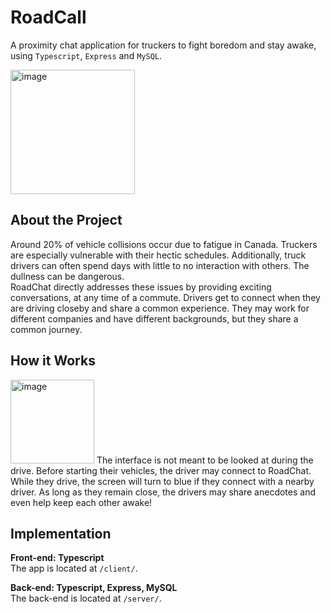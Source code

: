 # RoadCall
A proximity chat application for truckers to fight boredom and stay awake, using `Typescript`, `Express` and `MySQL`.

<img width="199" alt="image" src="https://user-images.githubusercontent.com/56971054/202873694-31d375b0-9d28-4bb0-8f36-5f888036d3a0.png">

## About the Project
Around 20% of vehicle collisions occur due to fatigue in Canada. Truckers are especially vulnerable with their hectic schedules. Additionally, truck drivers can often spend days with little to no interaction with others. The dullness can be dangerous.   
RoadChat directly addresses these issues by providing exciting conversations, at any time of a commute. Drivers get to connect when they are driving closeby and share a common experience. They may work for different companies and have different backgrounds, but they share a common journey.   
## How it Works
<img width="134" alt="image" src="https://user-images.githubusercontent.com/56971054/202891652-e9131f74-ecf5-43c9-bfe4-78529a316787.png">
The interface is not meant to be looked at during the drive. Before starting their vehicles, the driver may connect to RoadChat. While they drive, the screen will turn to blue if they connect with a nearby driver. As long as they remain close, the drivers may share anecdotes and even help keep each other awake!  


## Implementation

**Front-end: Typescript**  
The app is located at `/client/`.

**Back-end: Typescript, Express, MySQL**  
The back-end is located at `/server/`. 


